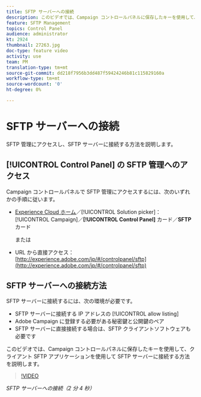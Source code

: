 ```yaml
---
title: SFTP サーバーへの接続
description: このビデオでは、Campaign コントロールパネルに保存したキーを使用して、クライアント SFTP アプリケーションを使用して SFTP サーバーに接続する方法を説明します。
feature: SFTP Management
topics: Control Panel
audience: administrator
kt: 2924
thumbnail: 27263.jpg
doc-type: feature video
activity: use
team: PM
translation-type: tm+mt
source-git-commit: dd218f7956b3dd487f59424246b81c115829160a
workflow-type: tm+mt
source-wordcount: '0'
ht-degree: 0%

---
```



# SFTP サーバーへの接続

SFTP 管理にアクセスし、SFTP サーバーに接続する方法を説明します。

## [!UICONTROL Control Panel] の SFTP 管理へのアクセス

Campaign コントロールパネルで SFTP 管理にアクセスするには、次のいずれかの手順に従います。

* [Experience Cloud ホーム](https://experience.adobe.com/#/home)／[!UICONTROL Solution picker]：[!UICONTROL Campaign]／**[!UICONTROL Control Panel]** カード／**SFTP** カード

   または
* URL から直接アクセス：[http://experience.adobe.com/jp/#/controlpanel/sftp](http://experience.adobe.com/jp/#/controlpanel/sftp)

## SFTP サーバーへの接続方法

SFTP サーバーに接続するには、次の環境が必要です。

* SFTP サーバーに接続する IP アドレスの [!UICONTROL allow listing]
* Adobe Campaign に登録する必要がある秘密鍵と公開鍵のペア
* SFTP サーバーに直接接続する場合は、SFTP クライアントソフトウェアも必要です

このビデオでは、Campaign コントロールパネルに保存したキーを使用して、クライアント SFTP アプリケーションを使用して SFTP サーバーに接続する方法を説明します。

>[!VIDEO](https://video.tv.adobe.com/v/27263?quality=12)

*SFTP サーバーへの接続（2 分 4 秒）*
